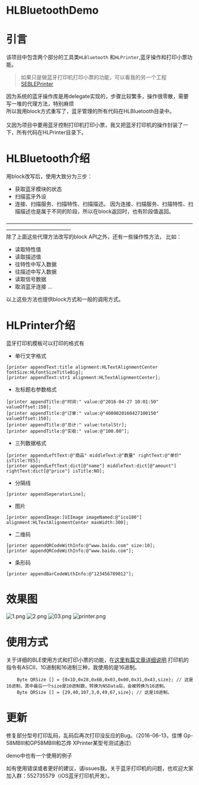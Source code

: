 # HLBluetoothDemo

# 引言
该项目中包含两个部分的工具类`HLBluetooth` 和`HLPrinter`,蓝牙操作和打印小票功能。<br>

> 如果只是做蓝牙打印机打印小票的功能，可以看我的另一个工程[SEBLEPrinter](https://github.com/Halley-Wong/SEBLEPrinter)

因为系统的蓝牙操作库是用delegate实现的，步骤比较繁多，操作很零散，需要写一堆的代理方法，特别麻烦 <br>
所以我用block方式重写了，蓝牙管理的所有代码在HLBluetooth目录中。<br>
<br>
又因为项目中要用蓝牙控制打印机打印小票，我又把蓝牙打印机的操作封装了一下，所有代码在HLPrinter目录下。<br>

# HLBluetooth介绍
用block改写后，使用大致分为三步：
* 获取蓝牙模块的状态
* 扫描蓝牙外设
* 连接、扫描服务、扫描特性、扫描描述。
因为连接、扫描服务、扫描特性、扫描描述也是属于不同的阶段，所以在block返回时，也有阶段值返回。<br>

~~---------------------------------------------------------------------------------------------------------~~<br>
除了上面这些代理方法改写的block API之外，还有一些操作性方法，
比如：
* 读取特性值
* 读取描述值
* 往特性中写入数据
* 往描述中写入数据
* 读取信号数据
* 取消蓝牙连接
...

以上这些方法也提供block方式和一般的调用方式。<br>
# HLPrinter介绍
蓝牙打印机模板可以打印的格式有
* 单行文字格式
```
[printer appendText:title alignment:HLTextAlignmentCenter fontSize:HLFontSizeTitleBig];
[printer appendText:str1 alignment:HLTextAlignmentCenter];
 ```

* 左标题右参数格式
```
[printer appendTitle:@"时间:" value:@"2016-04-27 10:01:50" valueOffset:150];
[printer appendTitle:@"订单:" value:@"4000020160427100150" valueOffset:150];
[printer appendTitle:@"总计:" value:totalStr];
[printer appendTitle:@"实收:" value:@"100.00"];
```

* 三列数据格式
```
[printer appendLeftText:@"商品" middleText:@"数量" rightText:@"单价" isTitle:YES];
[printer appendLeftText:dict[@"name"] middleText:dict[@"amount"] rightText:dict[@"price"] isTitle:NO];
```

* 分隔线
```
[printer appendSeperatorLine];
```

* 图片
```
[printer appendImage:[UIImage imageNamed:@"ico180"] alignment:HLTextAlignmentCenter maxWidth:300];
```

* 二维码
```
[printer appendQRCodeWithInfo:@"www.baidu.com" size:10];
[printer appendQRCodeWithInfo:@"www.baidu.com"];
```

* 条形码
```
[printer appendBarCodeWithInfo:@"123456789012"];
```

# 效果图

![1.png](https://github.com/Halley-Wong/HLBluetoothDemo/blob/master/HLBluetoothDemo/images/1.png) ![2.png](https://github.com/Halley-Wong/HLBluetoothDemo/blob/master/HLBluetoothDemo/images/2.png)
![03.png](https://github.com/Halley-Wong/HLBluetoothDemo/blob/master/HLBluetoothDemo/images/03.png)
![printer.png](https://github.com/Halley-Wong/HLBluetoothDemo/blob/master/HLBluetoothDemo/images/printer.png)

# 使用方式
关于详细的BLE使用方式和打印小票的功能，在[这里有篇文章详细说明](http://www.jianshu.com/p/90cc08d11b5a)
打印机的指令有ASCII、10进制和16进制三种，我使用的是16进制。
```
    Byte QRSize [] = {0x1D,0x28,0x6B,0x03,0x00,0x31,0x43,size}; // 这是16进制，其中最后一个size是10进制数，转换为NSData后，会被转换为16进制。
    Byte QRSize [] = {29,40,107,3,0,49,67,size}; // 这是10进制。
```
# 更新
修复部分型号打印乱码，乱码后再次打印没反应的Bug。（2016-06-13，佳博 Gp-58MBIII和GP58MBIII和芯烨 XPrinter某型号测试通过） 


demo中也有一个使用的例子<br>

如有使用错误或者更好的建议，请issues我。关于蓝牙打印机的问题，也欢迎大家加入群：552735579（iOS蓝牙打印机开发）。
